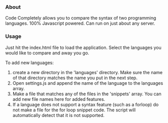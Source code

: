 ### About

Code Completely allows you to compare the syntax of two programming languages. 100% Javascript powered. Can run on just about any server.

### Usage

Just hit the index.html file to load the application. Select the languages you would like to compare and away you go.

To add new languages:

1. create a new directory in the 'languages' directory. Make sure the name of that directory matches the name you put in the next step.
2. Open settings.js and append the name of the language to the languages array.
3. Make a file that matches any of the files in the 'snippets' array. You can add new file names here for added features.
4. If a language does not support a syntax feature (such as a forloop) do not make a file for the for loop snippet code. The script will automatically detect that it is not supported.